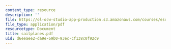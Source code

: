 ```yaml
---
content_type: resource
description: ''
file: https://ol-ocw-studio-app-production.s3.amazonaws.com/courses/esd-34-system-architecture-january-iap-2007/d6eeaee2da9e69b093eccf138c0f92c9_sailplanes.pdf
file_type: application/pdf
resourcetype: Document
title: sailplanes.pdf
uid: d6eeaee2-da9e-69b0-93ec-cf138c0f92c9
---
```

